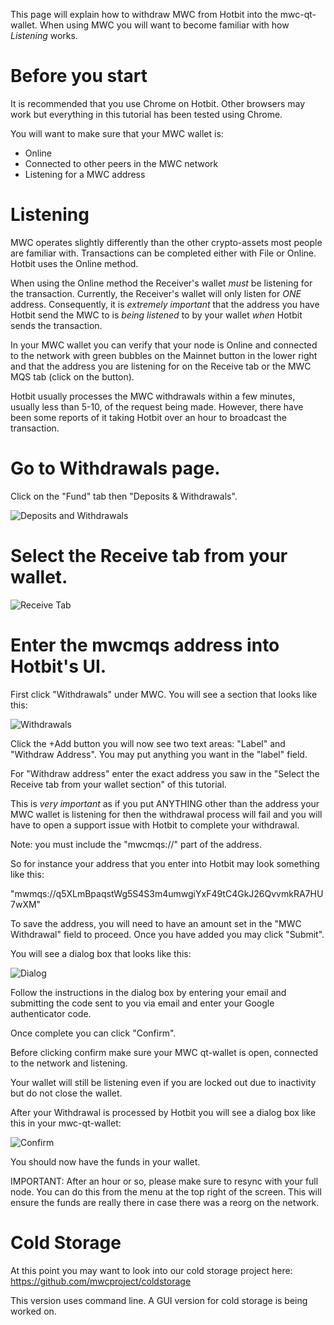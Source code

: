 This page will explain how to withdraw MWC from Hotbit into the mwc-qt-wallet. When using MWC you will want to become familiar with how *Listening* works.

# Before you start

It is recommended that you use Chrome on Hotbit. Other browsers may work but everything in this tutorial has been tested using Chrome.

You will want to make sure that your MWC wallet is:
* Online
* Connected to other peers in the MWC network
* Listening for a MWC address

# Listening

MWC operates slightly differently than the other crypto-assets most people are familiar with. Transactions can be completed either with File or Online. Hotbit uses the Online method.

When using the Online method the Receiver's wallet *must* be listening for the transaction. Currently, the Receiver's wallet will only listen for *ONE* address. Consequently, it is *extremely important* that the address you have Hotbit send the MWC to is *being listened* to by your wallet *when* Hotbit sends the transaction.

In your MWC wallet you can verify that your node is Online and connected to the network with green bubbles on the Mainnet button in the lower right and that the address you are listening for on the Receive tab or the MWC MQS tab (click on the button).

Hotbit usually processes the MWC withdrawals within a few minutes, usually less than 5-10, of the request being made. However, there have been some reports of it taking Hotbit over an hour to broadcast the transaction.

# Go to Withdrawals page.

Click on the "Fund" tab then "Deposits & Withdrawals".

![Deposits and Withdrawals](https://raw.githubusercontent.com/mwcproject/mwc-qt-wallet/master/DOC/Screen%20Shot%202019-12-04%20at%204.57.38%20PM.png)

# Select the Receive tab from your wallet.

![Receive Tab](https://raw.githubusercontent.com/mwcproject/mwc-qt-wallet/master/DOC/Screen_Shot_2019-12-04_at_8.45.02_AM_50.png)

# Enter the mwcmqs address into Hotbit's UI.

First click "Withdrawals" under MWC. You will see a section that looks like this:

![Withdrawals](https://raw.githubusercontent.com/mwcproject/mwc-qt-wallet/master/DOC/Screen%20Shot%202019-12-04%20at%205.11.18%20PM.png)

Click the +Add button you will now see two text areas: "Label" and "Withdraw Address".
You may put anything you want in the "label" field.

For "Withdraw address" enter the exact address you saw in the "Select the Receive tab from your wallet section" of this tutorial.

This is *very important* as if you put ANYTHING other than the address your MWC wallet is listening for then the withdrawal process will fail and you will have to open a support issue with Hotbit to complete your withdrawal.

Note: you must include the "mwcmqs://" part of the address.

So for instance your address that you enter into Hotbit may look something like this:

"mwmqs://q5XLmBpaqstWg5S4S3m4umwgiYxF49tC4GkJ26QvvmkRA7HU7wXM"

To save the address, you will need to have an amount set in the "MWC Withdrawal" field to proceed. Once you have added you may click "Submit".

You will see a dialog box that looks like this:

![Dialog](https://raw.githubusercontent.com/mwcproject/mwc-qt-wallet/master/DOC/Screen%20Shot%202019-12-04%20at%205.18.29%20PM.png)

Follow the instructions in the dialog box by entering your email and submitting the code sent to you via email and enter your Google authenticator code.

Once complete you can click "Confirm".

Before clicking confirm make sure your MWC qt-wallet is open, connected to the network and listening.

Your wallet will still be listening even if you are locked out due to inactivity but do not close the wallet.

After your Withdrawal is processed by Hotbit you will see a dialog box like this in your mwc-qt-wallet:

![Confirm](https://raw.githubusercontent.com/mwcproject/mwc-qt-wallet/master/DOC/Screen%20Shot%202019-12-04%20at%205.20.58%20PM.png)

You should now have the funds in your wallet.

IMPORTANT: After an hour or so, please make sure to resync with your full node. You can do this from the menu at the top right of the screen. This will ensure the funds are really there in case there was a reorg on the network.

# Cold Storage

At this point you may want to look into our cold storage project here: https://github.com/mwcproject/coldstorage

This version uses command line. A GUI version for cold storage is being worked on.
